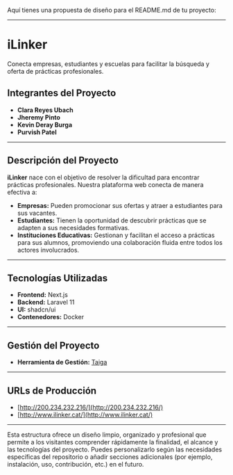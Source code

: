 Aquí tienes una propuesta de diseño para el README.md de tu proyecto:

---

# iLinker

Conecta empresas, estudiantes y escuelas para facilitar la búsqueda y oferta de prácticas profesionales.

## Integrantes del Proyecto

- **Clara Reyes Ubach**
- **Jheremy Pinto**
- **Kevin Deray Burga**
- **Purvish Patel**

---

## Descripción del Proyecto

**iLinker** nace con el objetivo de resolver la dificultad para encontrar prácticas profesionales. Nuestra plataforma web conecta de manera efectiva a:

- **Empresas:** Pueden promocionar sus ofertas y atraer a estudiantes para sus vacantes.
- **Estudiantes:** Tienen la oportunidad de descubrir prácticas que se adapten a sus necesidades formativas.
- **Instituciones Educativas:** Gestionan y facilitan el acceso a prácticas para sus alumnos, promoviendo una colaboración fluida entre todos los actores involucrados.

---

## Tecnologías Utilizadas

- **Frontend:** Next.js
- **Backend:** Laravel 11
- **UI:** shadcn/ui
- **Contenedores:** Docker

---

## Gestión del Proyecto

- **Herramienta de Gestión:** [Taiga](#)

---

## URLs de Producción

- [http://200.234.232.216/](http://200.234.232.216/)
- [http://www.ilinker.cat/](http://www.ilinker.cat/)

---

Esta estructura ofrece un diseño limpio, organizado y profesional que permite a los visitantes comprender rápidamente la finalidad, el alcance y las tecnologías del proyecto. Puedes personalizarlo según las necesidades específicas del repositorio o añadir secciones adicionales (por ejemplo, instalación, uso, contribución, etc.) en el futuro.
